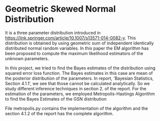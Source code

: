 # Geometric Skewed Normal Distribution

It is a three parameter distribution introduced in https://link.springer.com/article/10.1007/s13571-014-0082-y. This distribution is obtained by using geometric sum of independent identically distributed normal random variables. In this paper the EM algorithm has been proposed to compute the maximum likelihood estimators of the unknown parameters. 

In this project, we tried to find the Bayes estimates of the distribution using squared error loss function. The Bayes estimates in this case are mean of the posterior distribution of the parameters. In report, 'Bayesian Statistics, Section 4.1.1', we see that those cannot be calculated analytically. So we study different inference techniques in section 2. of the report. For the estimation of the parameters, we employed Metropolis-Hastings Algorithm to find the Bayes Estimates of the GSN distribution

File metropolis.py contains the implementation of the algorithm and the section 4.1.2 of the report has the complete algorithm.
